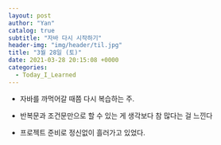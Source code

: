 ```yaml
---
layout: post
author: "Yan"
catalog: true
subtitle: "자바 다시 시작하기"
header-img: "img/header/til.jpg"
title: "3월 28일 (토)"
date: 2021-03-28 20:15:08 +0000
categories:
  - Today_I_Learned
---
```


- 자바를 까먹어갈 때쯤 다시 복습하는 주.

- 반복문과 조건문만으로 할 수 있는 게 생각보다 참 많다는 걸 느낀다

- 프로젝트 준비로 정신없이 흘러가고 있었다.
